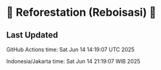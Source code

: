 
# 🌳 Reforestation (Reboisasi) 🌲

## Last Updated

GitHub Actions time: Sat Jun 14 14:19:07 UTC 2025

Indonesia/Jakarta time: Sat Jun 14 21:19:07 WIB 2025
